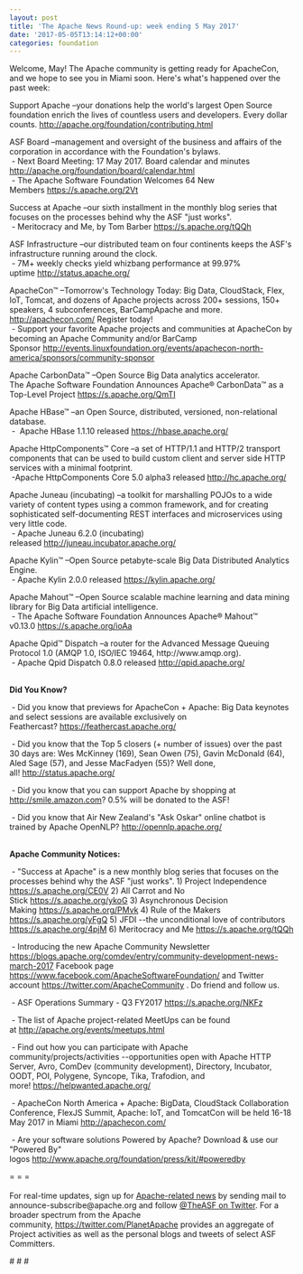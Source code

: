 ```yaml
---
layout: post
title: 'The Apache News Round-up: week ending 5 May 2017'
date: '2017-05-05T13:14:12+00:00'
categories: foundation
---
```

<p>Welcome, May! The Apache community is getting ready for ApacheCon, and we hope to see you in Miami soon. Here's what's happened over the past week:</p> 
  <p>Support Apache&nbsp;–your donations help the world's largest Open Source foundation enrich the lives of countless users and developers. Every dollar counts.&nbsp;<a href="http://apache.org/foundation/contributing.html">http://apache.org/foundation/contributing.html</a></p> 
  <div> 
    <p>ASF Board –management and oversight of the business and affairs of the corporation in accordance with the Foundation's bylaws.<br />&nbsp;- Next Board Meeting: 17 May 2017. Board calendar and minutes <a href="http://apache.org/foundation/board/calendar.html">http://apache.org/foundation/board/calendar.html</a><br />&nbsp;-&nbsp;The Apache Software Foundation Welcomes 64 New Members&nbsp;<a href="https://s.apache.org/2Vt">https://s.apache.org/2Vt</a></p> 
    <p>Success at Apache –our sixth installment in the monthly blog series that focuses on the processes behind why the ASF &quot;just works&quot;.<br />&nbsp;- Meritocracy and Me, by Tom Barber&nbsp;<a href="https://s.apache.org/tQQh">https://s.apache.org/tQQh</a></p> 
    <p>ASF Infrastructure –our distributed team on four continents keeps the ASF's infrastructure running around the clock.<br />&nbsp;- 7M+ weekly checks yield whizbang performance at 99.97% uptime&nbsp;<a href="http://status.apache.org/">http://status.apache.org/</a></p> 
  </div> 
  <div> 
    <p><a href="http://status.apache.org/"></a>ApacheCon™ –Tomorrow's Technology Today: Big Data, CloudStack, Flex, IoT, Tomcat, and dozens of Apache projects across 200+ sessions, 150+ speakers, 4 subconferences, BarCampApache and more. <a href="http://apachecon.com/">http://apachecon.com/</a>&nbsp;Register today!<br />&nbsp;- Support your favorite Apache projects and communities at ApacheCon by becoming an Apache Community and/or BarCamp Sponsor&nbsp;<a href="http://events.linuxfoundation.org/events/apachecon-north-america/sponsors/community-sponsor">http://events.linuxfoundation.org/events/apachecon-north-america/sponsors/community-sponsor</a></p> 
    <p> </p> 
    <p>Apache CarbonData™ –Open Source Big Data analytics accelerator.<br />The Apache Software Foundation Announces Apache® CarbonData™ as a Top-Level Project&nbsp;<a href="https://s.apache.org/QmTI">https://s.apache.org/QmTI</a></p> 
    <p>Apache HBase™ –an Open Source, distributed, versioned, non-relational database.<br />&nbsp;- &nbsp;Apache HBase 1.1.10 released&nbsp;<a href="https://hbase.apache.org/">https://hbase.apache.org/</a></p> 
    <p>Apache HttpComponents™ Core –a set of HTTP/1.1 and HTTP/2 transport components that can be used to build custom client and server side HTTP services with a minimal footprint.<br />&nbsp;-Apache HttpComponents Core 5.0 alpha3 released&nbsp;<a href="http://hc.apache.org/">http://hc.apache.org/</a></p> 
    <p>Apache Juneau (incubating)&nbsp;–a toolkit for marshalling POJOs to a wide variety of content types using a common framework, and for creating sophisticated self-documenting REST interfaces and microservices using very little code.<br />&nbsp;- Apache Juneau 6.2.0 (incubating) released&nbsp;<a href="http://juneau.incubator.apache.org/">http://juneau.incubator.apache.org/</a></p> 
    <p>Apache Kylin™ –Open Source petabyte-scale Big Data Distributed Analytics Engine.<br />&nbsp;-&nbsp;Apache Kylin 2.0.0 released&nbsp;<a href="https://kylin.apache.org/">https://kylin.apache.org/</a></p> 
    <p>Apache Mahout™ –Open Source scalable machine learning and data mining library for Big Data artificial intelligence.<br />&nbsp;- The Apache Software Foundation Announces Apache® Mahout™ v0.13.0&nbsp;<a href="https://s.apache.org/ioAa">https://s.apache.org/ioAa</a></p> 
    <p>Apache Qpid™ Dispatch –a router for the Advanced Message Queuing Protocol 1.0 (AMQP 1.0, ISO/IEC 19464, http://www.amqp.org).<br />&nbsp;-&nbsp;Apache Qpid Dispatch 0.8.0 released&nbsp;<a href="http://qpid.apache.org/">http://qpid.apache.org/</a></p> 
    <p><strong><br />Did You Know?</strong></p> 
    <p><strong></strong>&nbsp;- Did you know that previews for ApacheCon + Apache: Big Data keynotes and select sessions are available exclusively on Feathercast?&nbsp;<a href="https://feathercast.apache.org/">https://feathercast.apache.org/</a></p> 
    <p>&nbsp;- Did you know that the Top 5 closers (+ number of issues) over the past 30 days are: Wes McKinney (169), Sean Owen (75), Gavin McDonald (64), Aled Sage (57), and Jesse MacFadyen (55)? Well done, all!&nbsp;<a href="http://status.apache.org/">http://status.apache.org/</a></p> 
    <p>&nbsp;- Did you know that you can support Apache by shopping at <a href="http://smile.amazon.com">http://smile.amazon.com</a>? 0.5% will be donated to the ASF!</p> 
    <p>&nbsp;- Did you know that Air New Zealand's &quot;Ask Oskar&quot; online chatbot is trained by Apache OpenNLP?&nbsp;<a href="http://opennlp.apache.org/">http://opennlp.apache.org/</a></p> 
  </div> 
  <div> 
    <p><strong><br />Apache Community Notices:</strong></p> 
  </div> 
  <div> 
    <p>&nbsp;- &quot;Success at Apache&quot; is a new monthly blog series that focuses on the processes behind why the ASF &quot;just works&quot;. 1) Project Independence <a href="https://s.apache.org/CE0V">https://s.apache.org/CE0V</a>&nbsp;2) All Carrot and No Stick&nbsp;<a href="https://s.apache.org/ykoG">https://s.apache.org/ykoG</a>&nbsp;3)&nbsp;Asynchronous Decision Making&nbsp;<a href="https://s.apache.org/PMvk">https://s.apache.org/PMvk</a>&nbsp;4)&nbsp;Rule of the Makers <a href="https://s.apache.org/yFgQ">https://s.apache.org/yFgQ</a>&nbsp;5) JFDI --the unconditional love of contributors <a href="https://s.apache.org/4pjM">https://s.apache.org/4pjM</a>&nbsp;6) Meritocracy and Me&nbsp;<a href="https://s.apache.org/tQQh">https://s.apache.org/tQQh</a></p> 
    <p>&nbsp;- Introducing the new Apache Community Newsletter <a href="https://blogs.apache.org/comdev/entry/community-development-news-march-2017">https://blogs.apache.org/comdev/entry/community-development-news-march-2017</a> Facebook page <a href="https://www.facebook.com/ApacheSoftwareFoundation/">https://www.facebook.com/ApacheSoftwareFoundation/</a>&nbsp;and Twitter account <a href="https://twitter.com/ApacheCommunity">https://twitter.com/ApacheCommunity</a>&nbsp;.&nbsp;Do friend and follow us.</p> 
    <p>&nbsp;- ASF Operations Summary - Q3 FY2017&nbsp;<a href="https://s.apache.org/NKFz">https://s.apache.org/NKFz</a></p> 
    <div> 
      <p>&nbsp;- The list of Apache project-related MeetUps can be found at&nbsp;<a href="http://apache.org/events/meetups.html">http://apache.org/events/meetups.html</a></p> 
      <p>&nbsp;- Find out how you can participate with Apache community/projects/activities --opportunities open with&nbsp;Apache HTTP Server,&nbsp;Avro, ComDev (community development), Directory, Incubator, OODT, POI, Polygene, Syncope, Tika, Trafodion, and more!&nbsp;<a href="https://helpwanted.apache.org/">https://helpwanted.apache.org/</a></p> 
    </div> 
    <p>&nbsp;- ApacheCon North America + Apache: BigData, CloudStack Collaboration Conference, FlexJS Summit, Apache: IoT, and TomcatCon will be held 16-18 May 2017 in Miami <a href="http://apachecon.com/">http://apachecon.com/</a></p> 
    <p>&nbsp;- Are your software solutions Powered by Apache? Download &amp; use our &quot;Powered By&quot; logos&nbsp;<a href="http://www.apache.org/foundation/press/kit/#poweredby">http://www.apache.org/foundation/press/kit/#poweredby</a></p> 
    <div>= = =</div> 
    <div><br /></div> 
    <div>For real-time updates, sign up for <a href="http://apache.org/foundation/mailinglists.html#foundation-announce">Apache-related news</a> by sending mail to announce-subscribe@apache.org and follow <a href="https://twitter.com/TheASF">@TheASF on Twitter</a>. For a broader spectrum from the Apache community,&nbsp;<a href="http://s.apache.org/landsend">https://twitter.com/PlanetApache</a> provides an aggregate of Project activities as well as the personal blogs and tweets of select ASF Committers.</div> 
  </div> 
  <p># # #</p>
